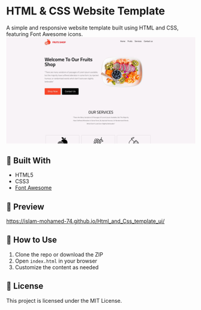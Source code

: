 # HTML & CSS Website Template

A simple and responsive website template built using HTML and CSS, featuring Font Awesome icons.
![preview](./image.jpg)
## 🧰 Built With

- HTML5
- CSS3
- [Font Awesome](https://fontawesome.com/)

## 📸 Preview

https://islam-mohamed-74.github.io/Html_and_Css_template_ui/

## 🚀 How to Use

1. Clone the repo or download the ZIP
2. Open `index.html` in your browser
3. Customize the content as needed

## 📄 License

This project is licensed under the MIT License.
